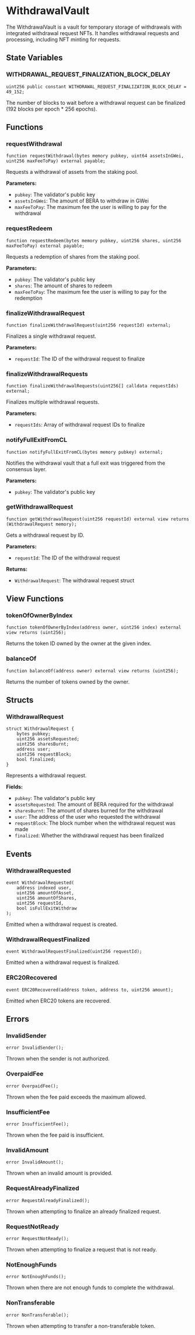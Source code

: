 <script setup>
  import config from '@berachain/config/constants.json';
</script>

# WithdrawalVault

The WithdrawalVault is a vault for temporary storage of withdrawals with integrated withdrawal request NFTs. It handles withdrawal requests and processing, including NFT minting for requests.

## State Variables

### WITHDRAWAL_REQUEST_FINALIZATION_BLOCK_DELAY

```solidity
uint256 public constant WITHDRAWAL_REQUEST_FINALIZATION_BLOCK_DELAY = 49_152;
```

The number of blocks to wait before a withdrawal request can be finalized (192 blocks per epoch * 256 epochs).

## Functions

### requestWithdrawal

```solidity
function requestWithdrawal(bytes memory pubkey, uint64 assetsInGWei, uint256 maxFeeToPay) external payable;
```

Requests a withdrawal of assets from the staking pool.

**Parameters:**
- `pubkey`: The validator's public key
- `assetsInGWei`: The amount of BERA to withdraw in GWei
- `maxFeeToPay`: The maximum fee the user is willing to pay for the withdrawal

### requestRedeem

```solidity
function requestRedeem(bytes memory pubkey, uint256 shares, uint256 maxFeeToPay) external payable;
```

Requests a redemption of shares from the staking pool.

**Parameters:**
- `pubkey`: The validator's public key
- `shares`: The amount of shares to redeem
- `maxFeeToPay`: The maximum fee the user is willing to pay for the redemption

### finalizeWithdrawalRequest

```solidity
function finalizeWithdrawalRequest(uint256 requestId) external;
```

Finalizes a single withdrawal request.

**Parameters:**
- `requestId`: The ID of the withdrawal request to finalize

### finalizeWithdrawalRequests

```solidity
function finalizeWithdrawalRequests(uint256[] calldata requestIds) external;
```

Finalizes multiple withdrawal requests.

**Parameters:**
- `requestIds`: Array of withdrawal request IDs to finalize

### notifyFullExitFromCL

```solidity
function notifyFullExitFromCL(bytes memory pubkey) external;
```

Notifies the withdrawal vault that a full exit was triggered from the consensus layer.

**Parameters:**
- `pubkey`: The validator's public key

### getWithdrawalRequest

```solidity
function getWithdrawalRequest(uint256 requestId) external view returns (WithdrawalRequest memory);
```

Gets a withdrawal request by ID.

**Parameters:**
- `requestId`: The ID of the withdrawal request

**Returns:**
- `WithdrawalRequest`: The withdrawal request struct

## View Functions

### tokenOfOwnerByIndex

```solidity
function tokenOfOwnerByIndex(address owner, uint256 index) external view returns (uint256);
```

Returns the token ID owned by the owner at the given index.

### balanceOf

```solidity
function balanceOf(address owner) external view returns (uint256);
```

Returns the number of tokens owned by the owner.

## Structs

### WithdrawalRequest

```solidity
struct WithdrawalRequest {
    bytes pubkey;
    uint256 assetsRequested;
    uint256 sharesBurnt;
    address user;
    uint256 requestBlock;
    bool finalized;
}
```

Represents a withdrawal request.

**Fields:**
- `pubkey`: The validator's public key
- `assetsRequested`: The amount of BERA required for the withdrawal
- `sharesBurnt`: The amount of shares burned for the withdrawal
- `user`: The address of the user who requested the withdrawal
- `requestBlock`: The block number when the withdrawal request was made
- `finalized`: Whether the withdrawal request has been finalized

## Events

### WithdrawalRequested

```solidity
event WithdrawalRequested(
    address indexed user,
    uint256 amountOfAsset,
    uint256 amountOfShares,
    uint256 requestId,
    bool isFullExitWithdraw
);
```

Emitted when a withdrawal request is created.

### WithdrawalRequestFinalized

```solidity
event WithdrawalRequestFinalized(uint256 requestId);
```

Emitted when a withdrawal request is finalized.

### ERC20Recovered

```solidity
event ERC20Recovered(address token, address to, uint256 amount);
```

Emitted when ERC20 tokens are recovered.

## Errors

### InvalidSender

```solidity
error InvalidSender();
```

Thrown when the sender is not authorized.

### OverpaidFee

```solidity
error OverpaidFee();
```

Thrown when the fee paid exceeds the maximum allowed.

### InsufficientFee

```solidity
error InsufficientFee();
```

Thrown when the fee paid is insufficient.

### InvalidAmount

```solidity
error InvalidAmount();
```

Thrown when an invalid amount is provided.

### RequestAlreadyFinalized

```solidity
error RequestAlreadyFinalized();
```

Thrown when attempting to finalize an already finalized request.

### RequestNotReady

```solidity
error RequestNotReady();
```

Thrown when attempting to finalize a request that is not ready.

### NotEnoughFunds

```solidity
error NotEnoughFunds();
```

Thrown when there are not enough funds to complete the withdrawal.

### NonTransferable

```solidity
error NonTransferable();
```

Thrown when attempting to transfer a non-transferable token.
